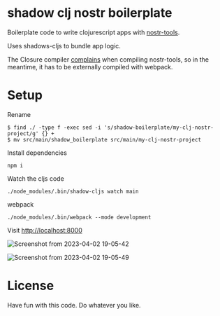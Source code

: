 # shadow clj nostr boilerplate

Boilerplate code to write clojurescript apps with [nostr-tools](https://github.com/nbd-wtf/nostr-tools).

Uses shadows-cljs to bundle app logic.

The Closure compiler [complains](https://github.com/google/closure-compiler/issues/4078) when compiling nostr-tools, so in the meantime, it has to be externally compiled with webpack.


# Setup

Rename

```
$ find ./ -type f -exec sed -i 's/shadow-boilerplate/my-clj-nostr-project/g' {} +
$ mv src/main/shadow_boilerplate src/main/my-clj-nostr-project
```

Install dependencies

```
npm i
```

Watch the cljs code

```
./node_modules/.bin/shadow-cljs watch main
```

webpack
```
./node_modules/.bin/webpack --mode development
```


Visit [http://localhost:8000](https://github.com/nbd-wtf/nostr-tools)

![Screenshot from 2023-04-02 19-05-42](https://user-images.githubusercontent.com/129682844/229370907-50049516-0b7b-43bc-9c7b-4b370e4d95c9.png)

![Screenshot from 2023-04-02 19-05-49](https://user-images.githubusercontent.com/129682844/229370910-fe8de2da-4e1e-4133-86ff-5395e82cb7a9.png)



# License

Have fun with this code. Do whatever you like.
